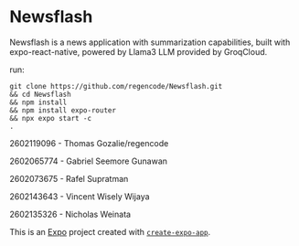 # Newsflash
Newsflash is a news application with summarization capabilities, built with expo-react-native, powered by Llama3 LLM provided by GroqCloud.

run:

```
git clone https://github.com/regencode/Newsflash.git
&& cd Newsflash
&& npm install
&& npm install expo-router
&& npx expo start -c
.
```

2602119096 - Thomas Gozalie/regencode

2602065774 - Gabriel Seemore Gunawan

2602073675 - Rafel Supratman

2602143643 - Vincent Wisely Wijaya

2602135326 - Nicholas Weinata

This is an [Expo](https://expo.dev) project created with [`create-expo-app`](https://www.npmjs.com/package/create-expo-app).

